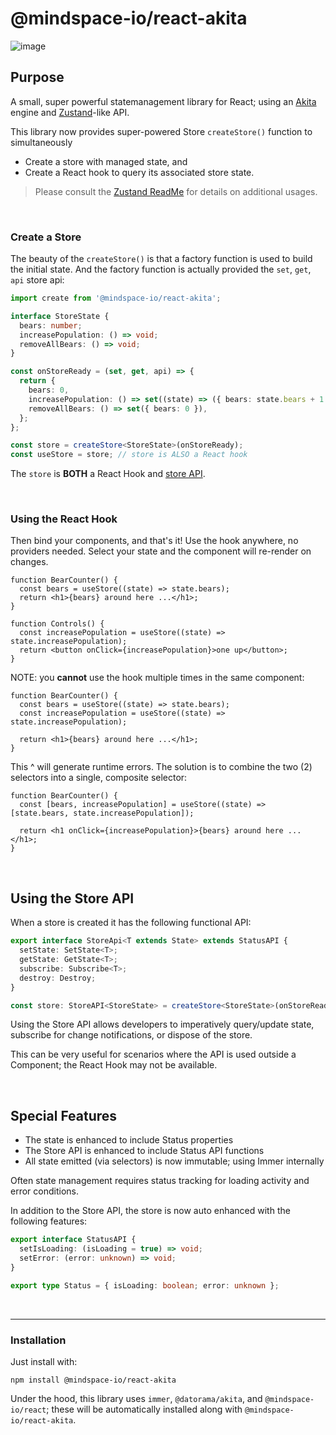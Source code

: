 # @mindspace-io/react-akita

![image](https://user-images.githubusercontent.com/210413/111729764-d4d45580-883d-11eb-8284-3f38f8963df2.png)

## Purpose

A small, super powerful statemanagement library for React; using an [Akita](https://github.com/datorama/akita) engine and [Zustand](github.com/pmndrs/zustand)-like API.

This library now provides super-powered Store `createStore()` function to simultaneously 

* Create a store with managed state, and 
* Create a React hook to query its associated store state.

> Please consult the [Zustand ReadMe](https://github.com/pmndrs/zustand/blob/master/readme.md) for details on additional usages.

<br/>

### Create a Store

The beauty of the `createStore()` is that a factory function is used to build the initial state. And the factory function is actually provided the `set`, `get`, `api` store api:

```ts
import create from '@mindspace-io/react-akita';

interface StoreState {
  bears: number;
  increasePopulation: () => void;
  removeAllBears: () => void;
}

const onStoreReady = (set, get, api) => {
  return {
    bears: 0,
    increasePopulation: () => set((state) => ({ bears: state.bears + 1 })),
    removeAllBears: () => set({ bears: 0 }),
  };
};

const store = createStore<StoreState>(onStoreReady);
const useStore = store; // store is ALSO a React hook
```

The `store` is **BOTH** a React Hook and [store API](#using-the-store-api).

<br/>

### Using the React Hook

Then bind your components, and that's it!
Use the hook anywhere, no providers needed. Select your state and the component will re-render on changes.

```tsx
function BearCounter() {
  const bears = useStore((state) => state.bears);
  return <h1>{bears} around here ...</h1>;
}

function Controls() {
  const increasePopulation = useStore((state) => state.increasePopulation);
  return <button onClick={increasePopulation}>one up</button>;
}
```

NOTE: you **cannot** use the hook multiple times in the same component:

```tsx
function BearCounter() {
  const bears = useStore((state) => state.bears);
  const increasePopulation = useStore((state) => state.increasePopulation);

  return <h1>{bears} around here ...</h1>;
}
```

This ^ will generate runtime errors. The solution is to combine the two (2) selectors into a single, composite selector:

```tsx
function BearCounter() {
  const [bears, increasePopulation] = useStore((state) => [state.bears, state.increasePopulation]);

  return <h1 onClick={increasePopulation}>{bears} around here ...</h1>;
}
```

<br/>

## Using the Store API

When a store is created it has the following functional API:

```ts
export interface StoreApi<T extends State> extends StatusAPI {
  setState: SetState<T>;
  getState: GetState<T>;
  subscribe: Subscribe<T>;
  destroy: Destroy;
}

const store: StoreAPI<StoreState> = createStore<StoreState>(onStoreReady);
```

Using the Store API allows developers to imperatively query/update state, subscribe for change notifications, or dispose of the store.

This can be very useful for scenarios where the API is used outside a Component; the React Hook may not be available.

<br/>

## Special Features

- The state is enhanced to include Status properties
- The Store API is enhanced to include Status API functions
- All state emitted (via selectors) is now immutable; using Immer internally

Often state management requires status tracking for loading activity and error conditions.

In addition to the Store API, the store is now auto enhanced with the following features:

```ts
export interface StatusAPI {
  setIsLoading: (isLoading = true) => void;
  setError: (error: unknown) => void;
}

export type Status = { isLoading: boolean; error: unknown };
```

<br/>

---

### Installation

Just install with:

```terminal
npm install @mindspace-io/react-akita
```

Under the hood, this library uses `immer`, `@datorama/akita`, and `@mindspace-io/react`; these will be automatically installed along with `@mindspace-io/react-akita`.
